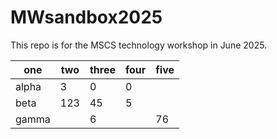 # MWsandbox2025

This repo is for the MSCS technology workshop in June 2025.

| one   | two | three | four | five |
|-------|-----|-------|------|------|
| alpha | 3   | 0     | 0    |      |
| beta  | 123 | 45    | 5    |      |
| gamma |     | 6     |      | 76   |
